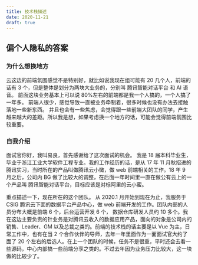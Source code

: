 ```yaml
---
title: 技术栈描述
date: 2020-11-21
draft: true
---
```


## 偏个人隐私的答案

### 为什么想换地方

云这边的前端氛围感觉不是特别好，就比如说我现在组可能有 20 几个人，前端的话有 3 个，但是整体是划分为两块大业务的，分别叫 腾讯智能对话平台 和 AI 语音。 前面这块业务基本上可以说 80%左右的前端都是我一个人搞的，一个人搞了一年多。 前端人很少，感觉导致一直被业务牵制着，很多时候也没有办法去接触落地一些新东西。 并且也会有一些焦虑，会觉得跟一些前端大团队的同学，产生越来越大的差距。所以我是想，如果考虑换一个地方的话，可能会觉得前端氛围比较重要。

### 自我介绍

面试官你好，我叫易良，首先感谢给了这次面试的机会。 我是 18 届本科毕业生，毕业于浙江工业大学软件工程专业。我的工作经历的话，是从 17 年 11 月秋招进的腾讯实习，当时所在的产品叫做腾讯云小微，做 web 前端相关的工作。18 年 9 月之后，公司内 BG 做了比较大的调整，在后面一年时间里一直在做公有云上的一个产品叫 腾讯智能对话平台，目标应该是对标阿里的云小蜜。

重点描述一下，现在所在的这个团队。 从 2020.1 月开始到现在为止，我服务于 CSIG 腾讯云下面的数据平台产品中心，做 web 前端开发的工作。团队内部的人员分布大概是前端 6 个，后台运营开发 6 个， 数据仓库研发人员约 10 多个。我在这边主要负责的针业务是对腾讯云收入的数据应用产品，面向的对象是公司内的 销售、Leader、GM 以及总裁之类的。前端的技术栈的话主要是以 Vue 为主，日常工作中，也有在当 2 个合作伙伴的导师，去年一年里面作为一面面试官大约了面了 20 个左右的后选人。在上一个团队的时候，任务不是很重，平时还会去看一些源码，中心内部搞一些前端分享之类的。不过去年因为业务压力比较大，这一块做的比较少了。
